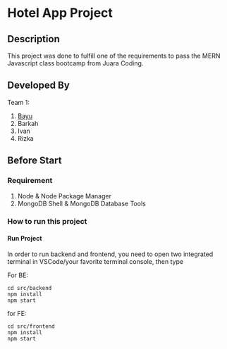 # Hotel App Project

## Description

This project was done to fulfill one of the requirements to pass the MERN Javascript class bootcamp from Juara Coding.

## Developed By

Team 1:

1. [Bayu](https://github.com/anandabayuf)
2. Barkah
3. Ivan
4. Rizka

## Before Start

### Requirement

1. Node & Node Package Manager
2. MongoDB Shell & MongoDB Database Tools

### How to run this project

#### Run Project

In order to run backend and frontend, you need to open two integrated terminal in VSCode/your favorite terminal console, then type

For BE:

```Shell
cd src/backend
npm install
npm start
```

for FE:

```Shell
cd src/frontend
npm install
npm start
```

